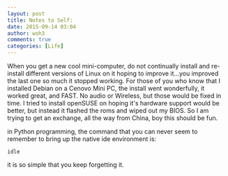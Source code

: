 ```yaml
---
layout: post
title: Notes to Self:
date: 2015-09-14 03:04
author: woh3
comments: true
categories: [Life]
---
```

When you get a new cool mini-computer, do not continually install and re-install different versions of Linux on it hoping to improve it...you improved the last one so much it stopped working. For those of you who know that I installed Debian on a Cenovo Mini PC, the install went wonderfully, it worked great, and FAST. No audio or Wireless, but those would be fixed in time. I tried to install openSUSE on hoping it's hardware support would be better, but instead it flashed the roms and wiped out my BIOS. So I am trying to get an exchange, all the way from China, boy this should be fun.

in Python programming, the command that you can never seem to remember to bring up the native ide environment is:

<code>idle</code>

it is so simple that you keep forgetting it.
